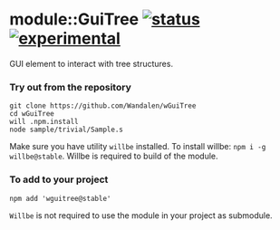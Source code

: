 
# module::GuiTree [![status](https://github.com/Wandalen/wGuiTree/actions/workflows/StandardPublish.yml/badge.svg)](https://github.com/Wandalen/wGuiTree/actions/workflows/StandardPublish.yml) [![experimental](https://img.shields.io/badge/stability-experimental-orange.svg)](https://github.com/emersion/stability-badges#experimental)

GUI element to interact with tree structures.

### Try out from the repository

```
git clone https://github.com/Wandalen/wGuiTree
cd wGuiTree
will .npm.install
node sample/trivial/Sample.s
```

Make sure you have utility `willbe` installed. To install willbe: `npm i -g willbe@stable`. Willbe is required to build of the module.

### To add to your project

```
npm add 'wguitree@stable'
```

`Willbe` is not required to use the module in your project as submodule.

